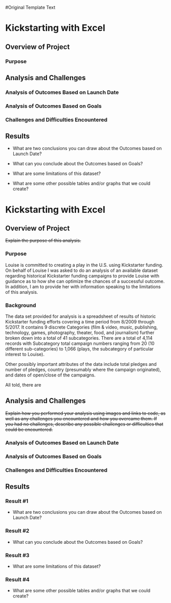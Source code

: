 #Original Template Text

# Kickstarting with Excel

## Overview of Project

### Purpose

## Analysis and Challenges

### Analysis of Outcomes Based on Launch Date

### Analysis of Outcomes Based on Goals

### Challenges and Difficulties Encountered

## Results

- What are two conclusions you can draw about the Outcomes based on Launch Date?

- What can you conclude about the Outcomes based on Goals?

- What are some limitations of this dataset?

- What are some other possible tables and/or graphs that we could create?

# Kickstarting with Excel

## Overview of Project
~~Explain the purpose of this analysis.~~

### Purpose
Louise is committed to creating a play in the U.S. using Kickstarter funding. On behalf of Louise I was asked to do an analysis of an available dataset regarding historical Kickstarter funding campaigns to provide Louise with guidance as to how she can optimize the chances of a successful outcome. In addition, I am to provide her with information speaking to the limitations of this analysis. 

### Background
The data set provided for analysis is a spreadsheet of results of historic Kickstarter funding efforts covering a time period from 8/2009 through 5/2017. It contains 9 discrete Categories (film & video, music, publishing, technology, games, photography, theater, food, and journalism) further broken down into a total of 41 subcategories.  There are a total of 4,114 records with Subcategory total campaign numbers ranging from 20 (10 different sub-categories) to 1,066 (plays, the subcategory of particular interest to Louise). 

Other possibly important attributes of the data include total pledges and number of pledges, country (presumably where the campaign originated), and dates of open/close of the campaigns. 

All told, there are 

## Analysis and Challenges
~~Explain how you performed your analysis using images and links to code, as well as any challenges you encountered and how you overcame them. If you had no challenges, describe any possible challenges or difficulties that could be encountered.~~

### Analysis of Outcomes Based on Launch Date


### Analysis of Outcomes Based on Goals

### Challenges and Difficulties Encountered

## Results

### Result #1
- What are two conclusions you can draw about the Outcomes based on Launch Date?

### Result #2
- What can you conclude about the Outcomes based on Goals?

### Result #3
- What are some limitations of this dataset?

### Result #4
- What are some other possible tables and/or graphs that we could create?
